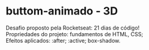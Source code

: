 # buttom-animado - 3D
Desafio proposto pela Rocketseat: 21 dias de código! </br>
Propriedades do projeto: fundamentos de HTML, CSS; </br>
Efeitos aplicados: :after; :active; box-shadow. </br>
